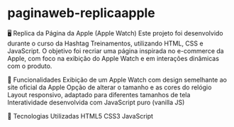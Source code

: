 # paginaweb-replicaapple
🖥️ Replica da Página da Apple (Apple Watch)  Este projeto foi desenvolvido durante o curso da Hashtag Treinamentos, utilizando HTML, CSS e JavaScript. O objetivo foi recriar uma página inspirada no e-commerce da Apple, com foco na exibição do Apple Watch e em interações dinâmicas com o produto.

🧩 Funcionalidades
Exibição de um Apple Watch com design semelhante ao site oficial da Apple
Opção de alterar o tamanho e as cores do relógio
Layout responsivo, adaptado para diferentes tamanhos de tela
Interatividade desenvolvida com JavaScript puro (vanilla JS)

🚀 Tecnologias Utilizadas
HTML5
CSS3
JavaScript
